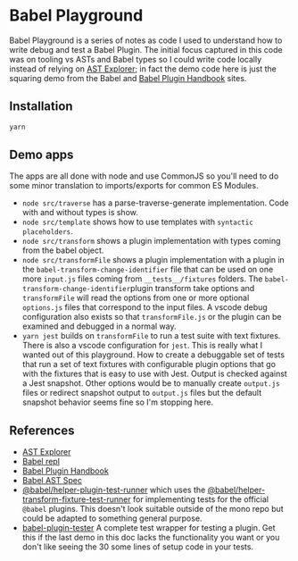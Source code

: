 # Babel Playground

Babel Playground is a series of notes as code I used to understand how to write debug and test a Babel Plugin. The initial focus captured in this code was on tooling vs ASTs and Babel types so I could write code locally instead of relying on [AST Explorer](https://astexplorer.net/#); in fact the demo code here is just the squaring demo from the Babel and [Babel Plugin Handbook](https://github.com/jamiebuilds/babel-handbook/blob/master/translations/en/plugin-handbook.md) sites.

## Installation

```bash
yarn
```

## Demo apps

The apps are all done with node and use CommonJS so you'll need to do some minor translation to imports/exports for common ES Modules.

- `node src/traverse` has a parse-traverse-generate implementation. Code with and without types is show.
- `node src/template` shows how to use templates with `syntactic placeholders`.
- `node src/transform` shows a plugin implementation with types coming from the babel object.
- `node src/transformFile` shows a plugin implementation with a plugin in the `babel-transform-change-identifier` file that can be used on one more `input.js` files coming from `__tests__/fixtures` folders. The `babel-transform-change-identifier`plugin transform take options and `transformFile` will read the options from one or more optional `options.js` files that correspond to the input files. A vscode debug configuration also exists so that `transformFile.js` or the plugin can be examined and debugged in a normal way.
- `yarn jest` builds on `transformFile` to run a test suite with text fixtures. There is also a vscode configuration for `jest`. This is really what I wanted out of this playground. How to create a debuggable set of tests that run a set of text fixtures with configurable plugin options that go with the fixtures that is easy to use with Jest. Output is checked against a Jest snapshot. Other options would be to manually create `output.js` files or redirect snapshot output to `output.js` files but the default snapshot behavior seems fine so I'm stopping here.

## References

- [AST Explorer](https://astexplorer.net/#)
- [Babel repl](https://babeljs.io/repl)
- [Babel Plugin Handbook](https://github.com/jamiebuilds/babel-handbook/blob/master/translations/en/plugin-handbook.md)
- [Babel AST Spec](https://github.com/babel/babel/blob/master/packages/babel-parser/ast/spec.md)
- [@babel/helper-plugin-test-runner](https://github.com/babel/babel/tree/master/packages/babel-helper-plugin-test-runner) which uses the [@babel/helper-transform-fixture-test-runner](https://github.com/babel/babel/tree/master/packages/babel-helper-transform-fixture-test-runner) for implementing tests for the official `@babel` plugins. This doesn't look suitable outside of the mono repo but could be adapted to something general purpose.
- [babel-plugin-tester](https://github.com/babel-utils/babel-plugin-tester) A complete test wrapper for testing a plugin. Get this if the last demo in this doc lacks the functionality you want or you don't like seeing the 30 some lines of setup code in your tests.
